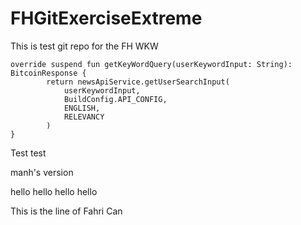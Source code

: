 # FHGitExerciseExtreme
This is test git repo for the FH WKW


```
override suspend fun getKeyWordQuery(userKeywordInput: String): BitcoinResponse {
        return newsApiService.getUserSearchInput(
            userKeywordInput,
            BuildConfig.API_CONFIG,
            ENGLISH,
            RELEVANCY
        )
}
```

Test test

manh's version


hello
hello
hello
hello


This is the line of Fahri Can

